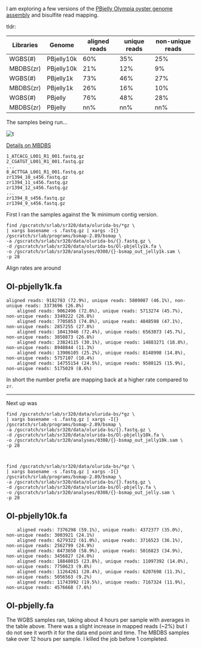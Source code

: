 I am exploring a few versions of the [PBjelly Olympia oyster genome assembly](http://onsnetwork.org/kubu4/2017/11/30/genome-assembly-olympia-oyster-illumina-pacbio-using-pb-jelly-wbgi-scaffold-assembly-2/) and bisulfite read mapping.


tldr:

Libraries 	|	Genome	| aligned reads	|  unique reads 	| non-unique reads
----------|---------|-----------------|----------------|-------------------
WGBS(#)	|	PBjelly10k	|	60%	|	35%	|   25% 
MBDBS(zr)	| PBjelly10k  |  21%  |  12%   |  9%  
WGBS(#)	|	PBjelly1k	|	73%	|	46%	|   27% 
MBDBS(zr)	| PBjelly1k  |  26%  |  16%   |  10%  
WGBS(#)	|	PBjelly	|	76%	|	48%	|   28% 
MBDBS(zr)	| PBjelly  |  nn%  |  nn%   |  nn%  


The samples being run...

![t](https://d.pr/i/cetxkK+)

[Details on MBDBS](https://github.com/RobertsLab/project-olympia.oyster-genomic/wiki/MBD-BSseq-December-2015)

```
1_ATCACG_L001_R1_001.fastq.gz
2_CGATGT_L001_R1_001.fastq.gz
...
8_ACTTGA_L001_R1_001.fastq.gz
zr1394_10_s456.fastq.gz
zr1394_11_s456.fastq.gz
zr1394_12_s456.fastq.gz
...
zr1394_8_s456.fastq.gz
zr1394_9_s456.fastq.gz
```

First I ran the samples against the 1k minimum contig version. 

```
find /gscratch/srlab/sr320/data/olurida-bs/*gz \
| xargs basename -s .fastq.gz | xargs -I{} /gscratch/srlab/programs/bsmap-2.89/bsmap \
-a /gscratch/srlab/sr320/data/olurida-bs/{}.fastq.gz \
-d /gscratch/srlab/sr320/data/olurida-bs/Ol-pbjelly1k.fa \
-o /gscratch/srlab/sr320/analyses/0308/{}-bsmap_out_jelly1k.sam \
-p 28
```

Align rates are around

## Ol-pbjelly1k.fa

```
aligned reads: 9182783 (72.9%), unique reads: 5809087 (46.1%), non-unique reads: 3373696 (26.8%)
	aligned reads: 9062496 (72.6%), unique reads: 5713274 (45.7%), non-unique reads: 3349222 (26.8%)
	aligned reads: 7705853 (74.8%), unique reads: 4848598 (47.1%), non-unique reads: 2857255 (27.8%)
	aligned reads: 10413946 (72.4%), unique reads: 6563073 (45.7%), non-unique reads: 3850873 (26.8%)
	aligned reads: 23824115 (30.1%), unique reads: 14883271 (18.8%), non-unique reads: 8940844 (11.3%)
	aligned reads: 13906105 (25.2%), unique reads: 8148998 (14.8%), non-unique reads: 5757107 (10.4%)
	aligned reads: 14755154 (24.5%), unique reads: 9580125 (15.9%), non-unique reads: 5175029 (8.6%)
```

In short the number prefix are mapping back at a higher rate compared to `zr`.  



---

Next up was 

```
find /gscratch/srlab/sr320/data/olurida-bs/*gz \
| xargs basename -s .fastq.gz | xargs -I{} /gscratch/srlab/programs/bsmap-2.89/bsmap \
-a /gscratch/srlab/sr320/data/olurida-bs/{}.fastq.gz \
-d /gscratch/srlab/sr320/data/olurida-bs/Ol-pbjelly10k.fa \
-o /gscratch/srlab/sr320/analyses/0308/{}-bsmap_out_jelly10k.sam \
-p 28



find /gscratch/srlab/sr320/data/olurida-bs/*gz \
| xargs basename -s .fastq.gz | xargs -I{} /gscratch/srlab/programs/bsmap-2.89/bsmap \
-a /gscratch/srlab/sr320/data/olurida-bs/{}.fastq.gz \
-d /gscratch/srlab/sr320/data/olurida-bs/Ol-pbjelly.fa \
-o /gscratch/srlab/sr320/analyses/0308/{}-bsmap_out_jelly.sam \
-p 28
```

## Ol-pbjelly10k.fa	

```
	aligned reads: 7376298 (59.1%), unique reads: 4372377 (35.0%), non-unique reads: 3003921 (24.1%)
	aligned reads: 6279322 (61.0%), unique reads: 3716523 (36.1%), non-unique reads: 2562799 (24.9%)
	aligned reads: 8473650 (58.9%), unique reads: 5016823 (34.9%), non-unique reads: 3456827 (24.0%)
	aligned reads: 18848015 (23.8%), unique reads: 11097392 (14.0%), non-unique reads: 7750623 (9.8%)
	aligned reads: 11264261 (20.4%), unique reads: 6207698 (11.3%), non-unique reads: 5056563 (9.2%)
	aligned reads: 11743992 (19.5%), unique reads: 7167324 (11.9%), non-unique reads: 4576668 (7.6%)
```	
		
		
## Ol-pbjelly.fa

The WGBS samples ran, taking about 4 hours per sample with averages in the table above. There was a slight increase in mapped reads (~2%) but I do not see it worth it for the data end point and time. The MBDBS samples take over 12 hours per sample. I killed the job before 1 completed.
	
